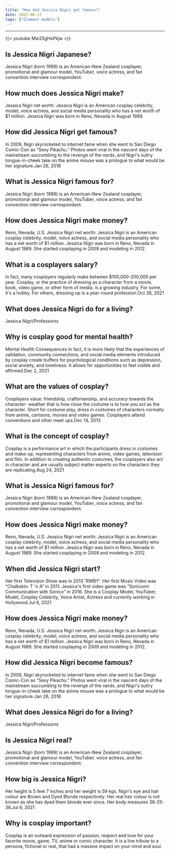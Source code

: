 ```yaml
---
title: "How did Jessica Nigri get famous?"
date: 2022-06-17
tags: ["Glamour models"]
---
```


---
{{< youtube Mw25gHsPkjw >}}
## Is Jessica Nigri Japanese?
Jessica Nigri (born 1989) is an American-New Zealand cosplayer, promotional and glamour model, YouTuber, voice actress, and fan convention interview correspondent.

## How much does Jessica Nigri make?
Jessica Nigri net worth: Jessica Nigri is an American cosplay celebrity, model, voice actress, and social media personality who has a net worth of $1 million. Jessica Nigri was born in Reno, Nevada in August 1989.

## How did Jessica Nigri get famous?
In 2009, Nigri skyrocketed to internet fame when she went to San Diego Comic-Con as “Sexy Pikachu.” Photos went viral in the nascent days of the mainstream succumbing to the revenge of the nerds, and Nigri's sultry tongue-in-cheek take on the anime mouse was a prologue to what would be her signature.Jan 26, 2018

## What is Jessica Nigri famous for?
Jessica Nigri (born 1989) is an American-New Zealand cosplayer, promotional and glamour model, YouTuber, voice actress, and fan convention interview correspondent.

## How does Jessica Nigri make money?
Reno, Nevada, U.S. Jessica Nigri net worth: Jessica Nigri is an American cosplay celebrity, model, voice actress, and social media personality who has a net worth of $1 million. Jessica Nigri was born in Reno, Nevada in August 1989. She started cosplaying in 2009 and modeling in 2012.

## What is a cosplayers salary?
In fact, many cosplayers regularly make between $100,000-200,000 per year. Cosplay, or the practice of dressing as a character from a movie, book, video game, or other form of media, is a growing industry. For some, it's a hobby. For others, dressing up is a year-round profession.Oct 28, 2021

## What does Jessica Nigri do for a living?
Jessica Nigri/Professions

## Why is cosplay good for mental health?
Mental Health Consequences In fact, it is more likely that the experiences of validation, community connections, and social media elements introduced by cosplay create buffers for psychological conditions such as depression, social anxiety, and loneliness. It allows for opportunities to feel visible and affirmed.Dec 2, 2021

## What are the values of cosplay?
Cosplayers value: friendship, craftsmanship, and accuracy towards the character- weather that is how close the costume is to how you act as the character. Short for costume play, dress in costumes of characters normally from anime, cartoons, movies and video games. Cosplayers attend conventions and other meet ups.Dec 14, 2013

## What is the concept of cosplay?
Cosplay is a performance art in which the participants dress in costumes and make-up, representing characters from anime, video games, television and film. In addition to creating authentic costumes, the cosplayers also act in character and are usually subject matter experts on the characters they are replicating.Aug 24, 2021

## What is Jessica Nigri famous for?
Jessica Nigri (born 1989) is an American-New Zealand cosplayer, promotional and glamour model, YouTuber, voice actress, and fan convention interview correspondent.

## How does Jessica Nigri make money?
Reno, Nevada, U.S. Jessica Nigri net worth: Jessica Nigri is an American cosplay celebrity, model, voice actress, and social media personality who has a net worth of $1 million. Jessica Nigri was born in Reno, Nevada in August 1989. She started cosplaying in 2009 and modeling in 2012.

## When did Jessica Nigri start?
Her first Television Show was in 2013 'RWBY'. Her first Music Video was “Chalkskin: T 'n A” in 2011. Jessica's first video game was “Sonicomi: Communication with Sonico” in 2016. She is a Cosplay Model, YouTuber, Model, Cosplay Celebrity, Voice Artist, Actress and currently working in Hollywood.Jul 6, 2021

## How does Jessica Nigri make money?
Reno, Nevada, U.S. Jessica Nigri net worth: Jessica Nigri is an American cosplay celebrity, model, voice actress, and social media personality who has a net worth of $1 million. Jessica Nigri was born in Reno, Nevada in August 1989. She started cosplaying in 2009 and modeling in 2012.

## How did Jessica Nigri become famous?
In 2009, Nigri skyrocketed to internet fame when she went to San Diego Comic-Con as “Sexy Pikachu.” Photos went viral in the nascent days of the mainstream succumbing to the revenge of the nerds, and Nigri's sultry tongue-in-cheek take on the anime mouse was a prologue to what would be her signature.Jan 26, 2018

## What does Jessica Nigri do for a living?
Jessica Nigri/Professions

## Is Jessica Nigri real?
Jessica Nigri (born 1989) is an American-New Zealand cosplayer, promotional and glamour model, YouTuber, voice actress, and fan convention interview correspondent.

## How big is Jessica Nigri?
Her height is 5 feet 7 inches and her weight is 59 kgs. Nigri's eye and hair colour are Brown and Dyed Blonde respectively. Her real hair colour is not known as she has dyed them blonde ever since. Her body measures 38-25-36.Jul 6, 2021

## Why is cosplay important?
Cosplay is an outward expression of passion, respect and love for your favorite movie, game, TV, anime or comic character. It is a live tribute to a persona, fictional or real, that had a massive impact on your mind and soul.

